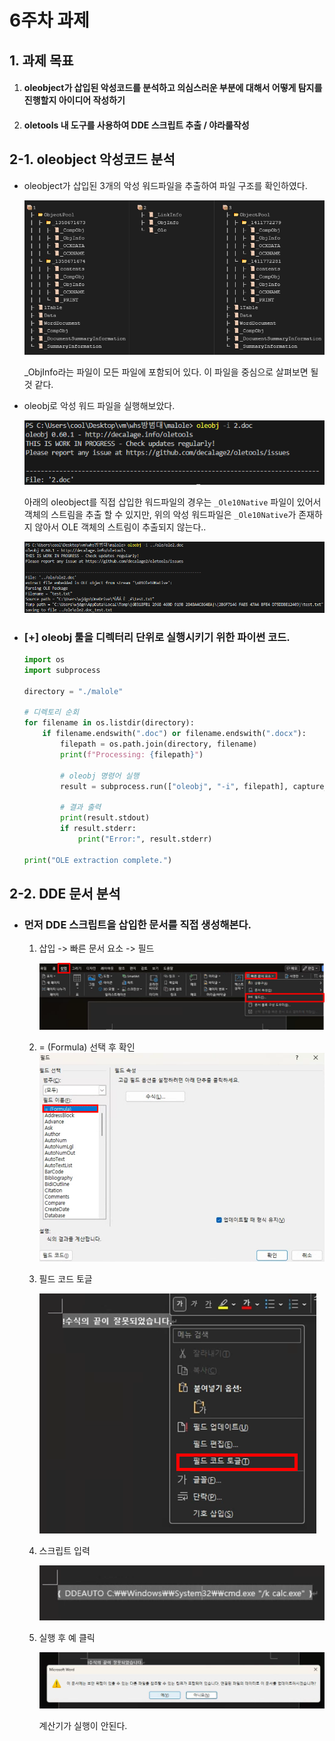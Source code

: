 # 6주차 과제

## 1. 과제 목표
1. #### oleobject가 삽입된 악성코드를 분석하고 의심스러운 부분에 대해서 어떻게 탐지를 진행할지 아이디어 작성하기
2. #### oletools 내 도구를 사용하여 DDE 스크립트 추출 / 야라룰작성

## 2-1. oleobject 악성코드 분석

- oleobject가 삽입된 3개의 악성 워드파일을 추출하여 파일 구조를 확인하였다.

    ![Alt text](image.png)

    _ObjInfo라는 파일이 모든 파일에 포함되어 있다. 이 파일을 중심으로 살펴보면 될 것 같다.


- oleobj로 악성 워드 파일을 실행해보았다.
  
  ![Alt text](image-7.png)

  아래의 oleobject를 직접 삽입한 워드파일의 경우는 `_Ole10Native` 파일이 있어서 객체의 스트림을 추출 할 수 있지만, 위의 악성 워드파일은 `_Ole10Native`가 존재하지 않아서 OLE 객체의 스트림이 추출되지 않는다..
  
  ![Alt text](image-6.png)



- ### [+] oleobj 툴을 디렉터리 단위로 실행시키기 위한 파이썬 코드.
  
    ```python
    import os
    import subprocess

    directory = "./malole"

    # 디렉토리 순회
    for filename in os.listdir(directory):
        if filename.endswith(".doc") or filename.endswith(".docx"):
            filepath = os.path.join(directory, filename)
            print(f"Processing: {filepath}")

            # oleobj 명령어 실행
            result = subprocess.run(["oleobj", "-i", filepath], capture_output=True, text=True)

            # 결과 출력
            print(result.stdout)
            if result.stderr:
                print("Error:", result.stderr)

    print("OLE extraction complete.")
    ```




## 2-2. DDE 문서 분석

- ### 먼저 DDE 스크립트을 삽입한 문서를 직접 생성해본다.
  1. 삽입 -> 빠른 문서 요소 -> 필드
   
        ![Alt text](image-1.png)

  2. = (Formula) 선택 후 확인
        ![Alt text](image-2.png)

  3. 필드 코드 토글

        ![Alt text](image-3.png)

  4. 스크립트 입력
   
        ![Alt text](image-4.png)

  5. 실행 후 예 클릭
   
        ![Alt text](image-5.png)

        계산기가 실행이 안된다.
        